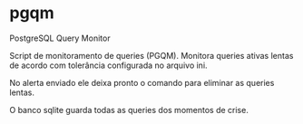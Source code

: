 pgqm
====

PostgreSQL Query Monitor


Script de monitoramento de queries (PGQM).
Monitora queries ativas lentas de acordo com tolerância configurada no arquivo ini.

No alerta enviado ele deixa pronto o comando para eliminar as queries lentas.

O banco sqlite guarda todas as queries dos momentos de crise.


